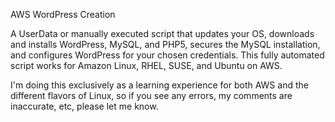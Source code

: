 AWS WordPress Creation


A UserData or manually executed script that updates your OS, downloads and installs WordPress, MySQL, and PHP5, secures the MySQL installation, and configures WordPress for your chosen credentials. This fully automated script works for Amazon Linux, RHEL, SUSE, and Ubuntu on AWS.

I'm doing this exclusively as a learning experience for both AWS and the different flavors of Linux, so if you see any errors, my comments are inaccurate, etc, please let me know.

